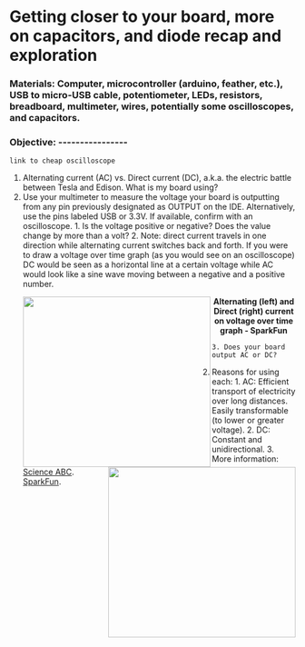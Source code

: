 # Getting closer to your board, more on capacitors, and diode recap and exploration
### Materials: Computer, microcontroller (arduino, feather, etc.), USB to micro-USB cable, potentiometer, LEDs, resistors, breadboard, multimeter, wires, potentially some oscilloscopes, and capacitors.
### Objective: ----------------
```
link to cheap oscilloscope
```
1. Alternating current (AC) vs. Direct current (DC), a.k.a. the electric battle between Tesla and Edison. What is my board using? 
  1. Use your multimeter to measure the voltage your board is outputting from any pin previously designated as OUTPUT on the IDE. Alternatively, use the pins labeled USB or 3.3V. If available, confirm with an oscilloscope. 
    1. Is the voltage positive or negative? Does the value change by more than a volt?
    2. Note: direct current travels in one direction while alternating current switches back and forth. If you were to draw a voltage over time graph (as you would see on an oscilloscope) DC would be seen as a horizontal line at a certain voltage while AC would look like a sine wave moving between a negative and a positive number.
        <p>
          <img align="left" width="330" height="300" src="https://user-images.githubusercontent.com/52707386/62074492-ca43f300-b1f7-11e9-82b2-dd6313bd6f69.png">
          <img align="right" width="330" height="300" src="https://user-images.githubusercontent.com/52707386/62074488-c87a2f80-b1f7-11e9-8635-cfee45a2432d.png">
          </p>
          <p align="center">
          <b> Alternating (left) and Direct (right) current on voltage over time graph - SparkFun</b>
        </p>
    3. Does your board output AC or DC?
  2. Reasons for using each:
    1. AC: Efficient transport of electricity over long distances. Easily transformable (to lower or greater voltage).
    2. DC: Constant and unidirectional.
    3. More information: [Science ABC](https://www.scienceabc.com/innovation/ac-vs-dc-alternating-current-or-direct-current-which-is-better.html). [SparkFun](https://learn.sparkfun.com/tutorials/alternating-current-ac-vs-direct-current-dc/all#direct-current-dc).

